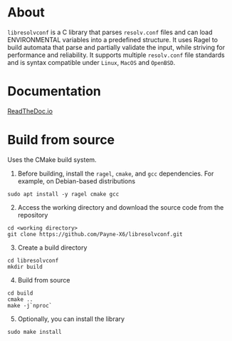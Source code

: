 # About

`libresolvconf` is a C library that parses `resolv.conf` files and can load ENVIRONMENTAL variables into a predefined structure. It uses Ragel to build automata that parse and partially validate the input, while striving for performance and reliability. It supports multiple `resolv.conf` file standards and is syntax compatible under `Linux`, `MacOS` and `OpenBSD`.

# Documentation

[ReadTheDoc.io](https://libresolvconf.readthedocs.io/en/latest/)

# Build from source

Uses the CMake build system.

1. Before building, install the `ragel`, `cmake`, and `gcc` dependencies. For example, on Debian-based distributions 

```
sudo apt install -y ragel cmake gcc
```

2. Access the working directory and download the source code from the repository

```
cd <working directory>
git clone https://github.com/Payne-X6/libresolvconf.git
```

3. Create a build directory

```
cd libresolvconf
mkdir build
```

4. Build from source

```
cd build
cmake ..
make -j`nproc`
```

5. Optionally, you can install the library

```
sudo make install
```